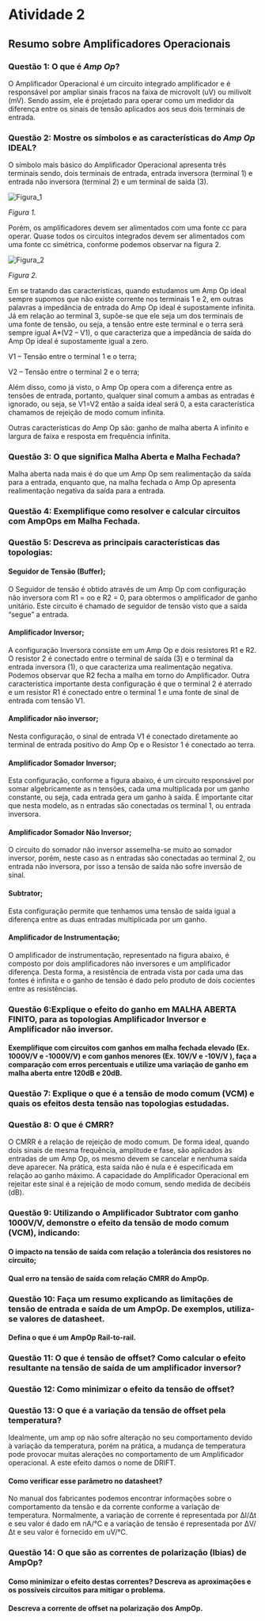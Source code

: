 # Atividade 2

## Resumo sobre Amplificadores Operacionais

### Questão 1: O que é _Amp Op_?

O Amplificador Operacional é um circuito integrado amplificador e é responsável por ampliar sinais fracos na faixa de microvolt (uV) ou milivolt (mV). Sendo assim, ele é projetado para operar como um medidor da diferença entre os sinais de tensão aplicados aos seus dois terminais de entrada.

### Questão 2: Mostre os símbolos e as características do _Amp Op_ IDEAL?

O símbolo mais básico do Amplificador Operacional apresenta três terminais sendo, dois terminais de entrada, entrada inversora (terminal 1) e entrada não inversora (terminal 2) e um terminal de saída (3).

![Figura_1](https://github.com/Hentherlyn-Walter/ELN22104_2020_2/blob/main/Hentherlyn%20Walter/Atividade_2/Imagens/Figura%201.JPG)

_Figura 1._

Porém, os amplificadores devem ser alimentados com uma fonte cc para operar. Quase todos os circuitos integrados devem ser alimentados com uma fonte cc simétrica, conforme podemos observar na figura 2.

![Figura_2](https://github.com/Hentherlyn-Walter/ELN22104_2020_2/blob/main/Hentherlyn%20Walter/Atividade_2/Imagens/Figura%202.JPG)

_Figura 2._

Em se tratando das características, quando estudamos um Amp Op ideal sempre supomos que não existe corrente nos terminais 1 e 2, em outras palavras a impedância de entrada do Amp Op ideal é supostamente infinita. Já em relação ao terminal 3, supõe-se que ele seja um dos terminais de uma fonte de tensão, ou seja, a tensão entre este terminal e o terra será sempre igual A*(V2 – V1), o que caracteriza que a impedância de saída do Amp Op ideal é supostamente igual a zero.  

V1 – Tensão entre o terminal 1 e o terra;

V2 – Tensão entre o terminal 2 e o terra;

Além disso, como já visto, o Amp Op opera com a diferença entre as tensões de entrada, portanto, qualquer sinal comum a ambas as entradas é ignorado, ou seja, se V1=V2 então a saída ideal será 0, a esta característica chamamos de rejeição de modo comum infinita.

Outras características do Amp Op são: ganho de malha aberta A infinito e largura de faixa e resposta em frequência infinita.

### Questão 3: O que significa Malha Aberta e Malha Fechada?

Malha aberta nada mais é do que um Amp Op sem realimentação da saída para a entrada, enquanto que, na malha fechada o Amp Op apresenta realimentação negativa da saída para a entrada.

### Questão 4: Exemplifique como resolver e calcular circuitos com AmpOps em Malha Fechada.

### Questão 5: Descreva as principais características das topologias:

#### Seguidor de Tensão (Buffer);

O Seguidor de tensão é obtido através de um Amp Op com configuração não inversora com R1 = oo e R2 = 0, para obtermos o amplificador de ganho unitário. Este circuito é chamado de seguidor de tensão visto que a saída “segue” a entrada.

#### Amplificador Inversor;

A configuração Inversora consiste em um Amp Op e dois resistores R1 e R2. O resistor 2 é conectado entre o terminal de saída (3) e o terminal da entrada inversora (1), o que caracteriza uma realimentação negativa. Podemos observar que R2 fecha a malha em torno do Amplificador. Outra característica importante desta configuração é que o terminal 2 é aterrado e um resistor R1 é conectado entre o terminal 1 e uma fonte de sinal de entrada com tensão V1.

#### Amplificador não inversor;

Nesta configuração, o sinal de entrada V1 é conectado diretamente ao terminal de entrada positivo do Amp Op e o Resistor 1 é conectado ao terra.

#### Amplificador Somador Inversor;

Esta configuração, conforme a figura abaixo, é um circuito responsável por somar algebricamente as n tensões, cada uma multiplicada por um ganho constante, ou seja, cada entrada gera um ganho à saída. É importante citar que nesta modelo, as n entradas são conectadas os terminal 1, ou entrada inversora.

#### Amplificador Somador Não Inversor;

O circuito do somador não inversor assemelha-se muito ao somador inversor, porém, neste caso as n entradas são conectadas ao terminal 2, ou entrada não inversora, por isso a tensão de saída não sofre inversão de sinal.

#### Subtrator;

Esta configuração permite que tenhamos uma tensão de saída igual a diferença entre as duas entradas multiplicada por um ganho.

#### Amplificador de Instrumentação;

O amplificador de instrumentação, representado na figura abaixo, é composto por dois amplificadores não inversores e um amplificador diferença. Desta forma, a resistência de entrada vista por cada uma das fontes é infinita e o ganho de tensão é dado pelo produto de dois cocientes entre as resistências.

### Questão 6:Explique o efeito do ganho em MALHA ABERTA FINITO, para as topologias Amplificador Inversor e Amplificador não inversor. 

#### Exemplifique com circuitos com ganhos em malha fechada elevado (Ex. 1000V/V e -1000V/V) e com ganhos menores (Ex. 10V/V e -10V/V ), faça a comparação com erros percentuais e utilize uma variação de ganho em malha aberta entre 120dB e 20dB.

### Questão 7:	Explique o que é a tensão de modo comum (VCM) e quais os efeitos desta tensão nas topologias estudadas.

### Questão 8: O que é CMRR?

O CMRR é a relação de rejeição de modo comum.  De forma ideal, quando dois sinais de mesma frequência, amplitude e fase, são aplicados às entradas de um Amp Op, os mesmo devem se cancelar e nenhuma saída deve aparecer. Na prática, esta saída não é nula e é especificada em relação ao ganho máximo. A capacidade do Amplificador Operacional em rejeitar este sinal é a rejeição de modo comum, sendo medida de decibéis (dB).

### Questão 9: Utilizando o Amplificador Subtrator com ganho 1000V/V, demonstre o efeito da tensão de modo comum (VCM), indicando:
#### O impacto na tensão de saída com relação a tolerância dos resistores no circuito; 
#### Qual erro na tensão de saída com relação CMRR do AmpOp. 

### Questão 10: Faça um resumo explicando as limitações de tensão de entrada e saída de um AmpOp. De exemplos, utiliza-se valores de datasheet. 
#### Defina o que é um AmpOp Rail-to-rail.

### Questão 11: O que é tensão de offset? Como calcular o efeito resultante na tensão de saída de um amplificador inversor?

### Questão 12: Como minimizar o efeito da tensão de offset?

### Questão 13: O que é a variação da tensão de offset pela temperatura?

Idealmente, um amp op não sofre alteração no seu comportamento devido à variação da temperatura, porém na prática, a mudança de temperatura pode provocar muitas alerações no comportamento de um Amplificador operacional. A este efeito damos o nome de DRIFT.

#### Como verificar esse parâmetro no datasheet?

No manual dos fabricantes podemos encontrar informações sobre o comportamento da tensão e da corrente conforme a variação de temperatura. Normalmente, a variação de corrente é representada por ΔI/Δt e seu valor é dado em nA/°C e a variação de tensão é representada por ΔV/Δt e seu valor é fornecido em uV/°C.

### Questão 14: O que são as correntes de polarização (Ibias) de AmpOp?
#### Como minimizar o efeito destas correntes? Descreva as aproximações e os possíveis circuitos para mitigar o problema.
#### Descreva a corrente de offset na polarização dos AmpOp.
